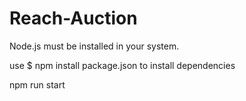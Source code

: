# Reach-Auction

Node.js must be installed in your system. 

use $ npm install package.json to install dependencies

npm run start

